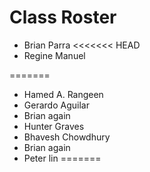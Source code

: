 # Class Roster
- Brian Parra
<<<<<<< HEAD
- Regine Manuel

=======
- Hamed A.  Rangeen
- Gerardo Aguilar
- Brian again
- Hunter Graves
- Bhavesh Chowdhury
- Brian again
- Peter lin
=======
